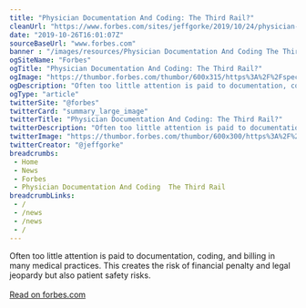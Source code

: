 ```yaml
--- 
title: "Physician Documentation And Coding: The Third Rail?"
cleanUrl: "https://www.forbes.com/sites/jeffgorke/2019/10/24/physician-documentation-and-coding-the-third-rail/#16fbf02a1ca7"
date: "2019-10-26T16:01:07Z"
sourceBaseUrl: "www.forbes.com"
banner : "/images/resources/Physician Documentation And Coding The Third Rail.png"
ogSiteName: "Forbes"
ogTitle: "Physician Documentation And Coding: The Third Rail?"
ogImage: "https://thumbor.forbes.com/thumbor/600x315/https%3A%2F%2Fspecials-images.forbesimg.com%2Fimageserve%2F1062186728%2F960x0.jpg%3FcropX1%3D0%26cropX2%3D6720%26cropY1%3D347%26cropY2%3D4127"
ogDescription: "Often too little attention is paid to documentation, coding, and billing in many medical practices. This creates the risk of financial penalty and legal jeopardy. "
ogType: "article"
twitterSite: "@forbes"
twitterCard: "summary_large_image"
twitterTitle: "Physician Documentation And Coding: The Third Rail?"
twitterDescription: "Often too little attention is paid to documentation, coding, and billing in many medical practices. This creates the risk of financial penalty and legal jeopardy. "
twitterImage: "https://thumbor.forbes.com/thumbor/600x300/https%3A%2F%2Fspecials-images.forbesimg.com%2Fimageserve%2F1062186728%2F960x0.jpg%3FcropX1%3D0%26cropX2%3D6720%26cropY1%3D347%26cropY2%3D4127"
twitterCreator: "@jeffgorke"
breadcrumbs:
 - Home
 - News
 - Forbes
 - Physician Documentation And Coding  The Third Rail
breadcrumbLinks:
 - / 
 - /news
 - /news
 - / 
---
```

<p>Often too little attention is paid to documentation, coding, and billing in many medical practices. This creates the risk of financial penalty and legal jeopardy but also patient safety risks.&nbsp;<br><br><a href="https://www.forbes.com/sites/jeffgorke/2019/10/24/physician-documentation-and-coding-the-third-rail/#16fbf02a1ca7">Read on forbes.com</a></p>

